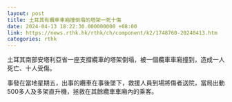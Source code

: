 ```yaml
---
layout: post
title: 土耳其有纜車車廂撞倒塌的塔架一死十傷
date: 2024-04-13 18:22:30.000000000 +08:00
link: https://news.rthk.hk/rthk/ch/component/k2/1748760-20240413.htm
categories: rthk
---
```


土耳其南部安塔利亞省一座支撐纜車的塔架倒塌，被一個纜車車廂撞到，造成一人死亡、十人受傷。

事發在當地星期五，出事的纜車在事後墜下，救援人員到場將傷者送院，當局出動500多人及多架直升機，拯救在其餘纜車車廂內的乘客。
